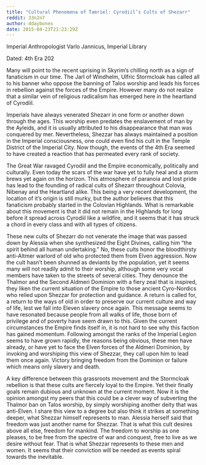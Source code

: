 ```yaml
---
title: "Cultural Phenomena of Tamriel: Cyrodiil’s Cults of Shezarr"
reddit: 33n2n7
author: ddaybones
date: 2015-04-23T21:23:29Z
---
```


Imperial Anthropologist Varlo Jannicus, Imperial Library

Dated: 4th Era 202

Many will point to the recent uprising in Skyrim’s chilling north as a sign of fanaticism in our time. The Jarl of Windhelm, Ulfric Stormcloak has called all to his banner who oppose the banning of Talos worship and leads his forces in rebellion against the forces of the Empire. However many do not realize that a similar vein of religious radicalism has emerged here in the heartland of Cyrodiil. 
 
Imperials have always venerated Shezarr in one form or another down through the ages. This worship even predates the enslavement of man by the Ayleids, and it is usually attributed to his disappearance that man was conquered by mer. Nevertheless, Shezzar has always maintained a position in the Imperial consciousness, one could even find his cult in the Temple District of the Imperial City. Now though, the events of the 4th Era seemed to have created a reaction that has permeated every rank of society. 

The Great War ravaged Cyrodiil and the Empire economically, politically and culturally. Even today the scars of the war have yet to fully heal and a storm brews yet again on the horizon. This atmosphere of paranoia and lost pride has lead to the founding of radical cults of Shezarr throughout Colovia, Nibenay and the Heartland alike. This being a very recent development, the location of it’s origin is still murky, but the author believes that this fanaticism probably started in the Colovian Highlands. What is remarkable about this movement is that it did not remain in the Highlands for long before it spread across Cyrodiil like a wildfire, and it seems that it has struck a chord in every class and with all types of citizens. 

These new cults of Shezarr do not venerate the image that was passed down by Alessia when she synthesized the Eight Divines, calling him “the spirit behind all human undertaking.” No, these cults honor the bloodthirsty anti-Altmer warlord of old who protected them from Elven aggression. Now the cult hasn’t been shunned as deviants by the population, yet it seems many will not readily admit to their worship, although some very vocal members have taken to the streets of several cities. They denounce the Thalmor and the Second Aldmeri Dominion with a fiery zeal that is inspired, they liken the current situation of the Empire to those ancient Cyro-Nordics who relied upon Shezzar for protection and guidance. A return is called for, a return to the ways of old in order to preserve our current culture and way of life, lest we fall into Eleven slavery once again. This message seems to have resonated because people from all walks of life, those born of privilege and of poverty have seem drawn to this. Given the current circumstances the Empire finds itself in, it is not hard to see why this faction has gained momentum. Following amongst the ranks of the Imperial Legion seems to have grown rapidly, the reasons being obvious, these men have already, or have yet to face the Elven forces of the Aldmeri Dominion, by invoking and worshiping this view of Shezzar, they call upon him to lead them once again. Victory bringing freedom from the Dominion or failure which means only slavery and death.  

A key difference between this grassroots movement and the Stormcloak rebellion is that these cults are fiercely loyal to the Empire. Yet their finally goals remain dubious and unknown at the current moment. Now it is the opinion amongst my peers that this could be a clever way of subverting the Thalmor ban on Talos worship, by simply worshiping another deity that was anti-Elven. I share this view to a degree but also think it strikes at something deeper, what Shezzar himself represents to man. Alessia herself said that freedom was just another name for Shezzar. That is what this cult desires above all else, freedom for mankind. The freedom to worship as one pleases, to be free from the spectre of war and conquest, free to live as we desire without fear. That is what Shezzar represents to these men and women. It seems that their conviction will be needed as events spiral towards the inevitable.
